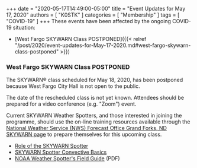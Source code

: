 +++
date = "2020-05-17T14:49:00-05:00"
title = "Event Updates for May 17, 2020"
authors = [ "K0STK" ]
categories = [ "Membership" ]
tags = [ "COVID-19" ]
+++
These events have been affected by the ongoing COVID-19 situation:

* [West Fargo SKYWARN Class POSTPONED]({{< relref "/post/2020/event-updates-for-May-17-2020.md#west-fargo-skywarn-class-postponed" >}})

<!--more-->

### West Fargo SKYWARN Class POSTPONED

The SKYWARN&reg; class scheduled for May 18, 2020, has been postponed
because West Fargo City Hall is not open to the public.

The date of the rescheduled class is not yet known. Attendees should be
prepared for a video conference (e.g. "Zoom") event.

Current SKYWARN Weather Spotters, and those interested in joining the
programme, should use the on-line training resources
available through the [National Weather Service (NWS) Forecast Office
Grand Forks, ND SKYWARN page](https://www.weather.gov/fgf/skywarn) to
prepare themselves for this upcoming class.

* [Role of the SKYWARN Spotter](https://www.meted.ucar.edu/training_module.php?id=817)
* [SKYWARN Spotter Convective Basics](https://www.meted.ucar.edu/training_module.php?id=816)
* [NOAA Weather Spotter's Field Guide](https://www.weather.gov/media/owlie/SGJune6-11.pdf) <span style="smaller">(PDF)</span> 

